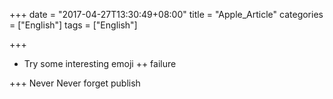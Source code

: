 +++
date = "2017-04-27T13:30:49+08:00"
title = "Apple_Article"
categories = ["English"]
tags = ["English"]

+++

+ Try some interesting emoji 
++ failure

+++ Never Never forget publish




